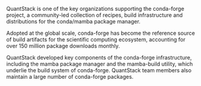 QuantStack is one of the key organizations supporting the
conda-forge project, a community-led collection of recipes, build
infrastructure and distributions for the conda/mamba package
manager.

Adopted at the global scale, conda-forge has become the reference
source of build artifacts for the scientific computing ecosystem,
accounting for over 150 million package downloads monthly.

QuantStack developed key components of the conda-forge
infrastructure, including the mamba package manager and the
mamba-build utility, which underlie the build system of conda-forge.
QuantStack team members also maintain a large number of conda-forge
packages.
